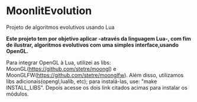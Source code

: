 # MoonlitEvolution
Projeto de algoritmos evolutivos usando Lua

**Este projeto tem por objetivo aplicar -através da linguagem Lua-, com fim de ilustrar, algoritmos evolutivos com uma simples interface,usando OpenGL.**

Para integrar OpenGL à Lua, utilizei as libs: MoonGL(https://github.com/stetre/moongl) e
MoonGLFW(https://github.com/stetre/moonglfw). Além disso, utilizamos libs adicionais(opengl,lualib, etc); para instalá-las, use: "make INSTALL_LIBS". Depois acesse os dois link citados acimas para instalar os módulos.
